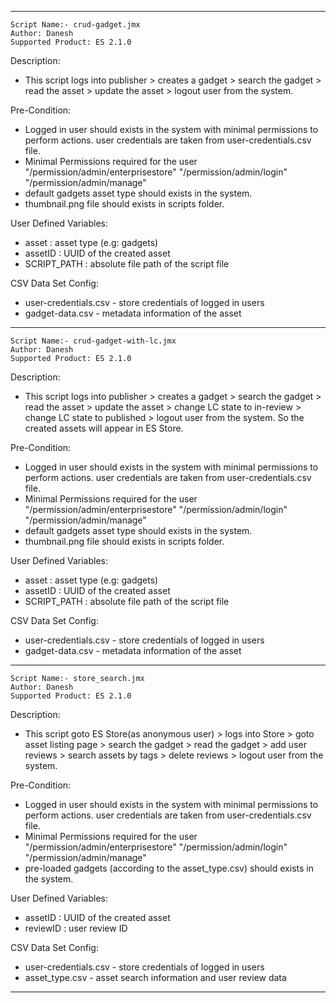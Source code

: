 ------------------------------------------------------------------------------

    Script Name:- crud-gadget.jmx
    Author: Danesh
    Supported Product: ES 2.1.0


Description:
- This script logs into publisher > creates a gadget > search the gadget > read the asset > update the asset > logout user from the system.

Pre-Condition:
- Logged in user should exists in the system with minimal permissions to perform actions. user credentials are taken from user-credentials.csv file.
- Minimal Permissions required for the user
	"/permission/admin/enterprisestore"
	"/permission/admin/login"
	"/permission/admin/manage"
- default gadgets asset type should exists in the system.
- thumbnail.png file should exists in scripts folder.

User Defined Variables:
- asset : asset type (e.g: gadgets)
- assetID : UUID of the created asset
- SCRIPT_PATH : absolute file path of the script file

CSV Data Set Config:
- user-credentials.csv - store credentials of logged in users
- gadget-data.csv - metadata information of the asset

------------------------------------------------------------------------------

    Script Name:- crud-gadget-with-lc.jmx
    Author: Danesh
    Supported Product: ES 2.1.0


Description:
- This script logs into publisher > creates a gadget > search the gadget > read the asset > update the asset > change LC state to in-review > change LC state to published > logout user from the system. So the created assets will appear in ES Store.

Pre-Condition:
- Logged in user should exists in the system with minimal permissions to perform actions. user credentials are taken from user-credentials.csv file.
- Minimal Permissions required for the user
	"/permission/admin/enterprisestore"
	"/permission/admin/login"
	"/permission/admin/manage"
- default gadgets asset type should exists in the system. 
- thumbnail.png file should exists in scripts folder.

User Defined Variables:
- asset : asset type (e.g: gadgets)
- assetID : UUID of the created asset
- SCRIPT_PATH : absolute file path of the script file

CSV Data Set Config:
- user-credentials.csv - store credentials of logged in users
- gadget-data.csv - metadata information of the asset

------------------------------------------------------------------------------

    Script Name:- store_search.jmx
    Author: Danesh
    Supported Product: ES 2.1.0


Description:
- This script goto ES Store(as anonymous user) > logs into Store > goto asset listing page > search the gadget > read the gadget > add user reviews > search assets by tags > delete reviews > logout user from the system.

Pre-Condition:
- Logged in user should exists in the system with minimal permissions to perform actions. user credentials are taken from user-credentials.csv file.
- Minimal Permissions required for the user
	"/permission/admin/enterprisestore"
	"/permission/admin/login"
	"/permission/admin/manage"
- pre-loaded gadgets (according to the asset_type.csv) should exists in the system.

User Defined Variables:
- assetID : UUID of the created asset
- reviewID : user review ID

CSV Data Set Config:
- user-credentials.csv - store credentials of logged in users
- asset_type.csv - asset search information and user review data

------------------------------------------------------------------------------
